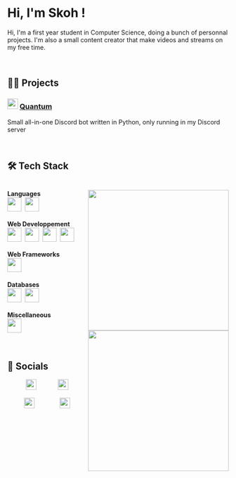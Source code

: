 # Hi, I'm Skoh !
Hi, I'm a first year student in Computer Science, doing a bunch of personnal projects. I'm also a small content creator that make videos and streams on my free time.


<br>


## 👨‍💻 Projects


### <a href="#"><img src="https://cdn.discordapp.com/avatars/1033842126334742659/5235b0f44210455555f1685cac3580b9.png?size=1024" width="24px"/></a>&nbsp;[Quantum](https://github.com/SkohTV/Quantum-bot)&nbsp;<a href="#"><img alt="" src ="https://skillicons.dev/icons?i=python,mongodb,redis" height="16px"></a>
Small all-in-one Discord bot written in Python, only running in my Discord server


<br>


## 🛠 Tech Stack



<p align=center><div><br>
		<a href="#"><img align=right width=320 src=https://github-readme-stats.vercel.app/api/top-langs/?username=SkohTV&langs_count=8&theme=onedark&layout=compact&hide_border=true&count_private=true></a>
	<b>Languages</b><br>
	<a href="https://www.python.org" target="_blank" rel="noreferrer"><img alt="" src ="https://skillicons.dev/icons?i=python" height="32px"></a>&nbsp;
	<a href="https://www.cprogramming.com" target="_blank" rel="noreferrer"><img alt="" src ="https://skillicons.dev/icons?i=c" height="32px"></a>&nbsp;
	<!--<a href="https://www.cplusplus.com" target="_blank" rel="noreferrer"><img alt="" src ="https://skillicons.dev/icons?i=cpp" height="32px"></a>&nbsp;-->
	<!--<a href="https://www.rust-lang.org" target="_blank" rel="noreferrer"><img alt="" src ="https://skillicons.dev/icons?i=rust" height="32px"></a>-->
	<!--<a href="https://www.java.com" target="_blank" rel="noreferrer"><img alt="" src ="https://skillicons.dev/icons?i=java" height="32px"></a>&nbsp;-->
	<!--<a href="https://elixir-lang.org" target="_blank" rel="noreferrer"><img alt="" src ="https://skillicons.dev/icons?i=elixir" height="32px"></a>&nbsp;-->
	<!--<a href="https://clojure.org" target="_blank" rel="noreferrer"><img alt="" src ="https://skillicons.dev/icons?i=clojure" height="32px"></a>&nbsp;-->
	<!--<a href="https://go.dev" target="_blank" rel="noreferrer"><img alt="" src ="https://skillicons.dev/icons?i=go" height="32px"></a>-->
<br><br><b>Web Developpement</b><br>
	<a href="https://developer.mozilla.org/en-US/docs/Web/HTML" target="_blank" rel="noreferrer"><img alt="" src ="https://skillicons.dev/icons?i=html" height="32px"></a>&nbsp;
	<a href="https://developer.mozilla.org/en-US/docs/Web/CSS/" target="_blank" rel="noreferrer"><img alt="" src ="https://skillicons.dev/icons?i=css" height="32px"></a>&nbsp;
	<a href="https://developer.mozilla.org/en-US/docs/Web/JavaScript/" target="_blank" rel="noreferrer"><img alt="" src ="https://skillicons.dev/icons?i=js" height="32px"></a>&nbsp;
	<!--<a href="https://www.php.net" target="_blank" rel="noreferrer"><img alt="" src ="https://skillicons.dev/icons?i=php" height="32px"></a>&nbsp;-->
	<a href="https://sass-lang.com" target="_blank" rel="noreferrer"><img alt="" src ="https://skillicons.dev/icons?i=sass" height="32px"></a>&nbsp;
	<!--<a href="https://www.typescriptlang.org" target="_blank" rel="noreferrer"><img alt="" src ="https://skillicons.dev/icons?i=ts" height="32px"></a>-->
<br><br><b>Web Frameworks</b><br>
	<a href="https://nodejs.org" target="_blank" rel="noreferrer"><img alt="" src ="https://skillicons.dev/icons?i=nodejs" height="32px"></a>&nbsp;
	<!--<a href="https://nextjs.org" target="_blank" rel="noreferrer"><img alt="" src ="https://skillicons.dev/icons?i=next" height="32px"></a>&nbsp;-->
	<!--<a href="https://laravel.com" target="_blank" rel="noreferrer"><img alt="" src ="https://skillicons.dev/icons?i=laravel" height="32px"></a>&nbsp;-->
	<!--<a href="https://tailwindcss.com" target="_blank" rel="noreferrer"><img alt="" src ="https://skillicons.dev/icons?i=tailwind" height="32px"></a>-->
		<br><a href="#"><img width=320 align=right src="https://github-profile-trophy.vercel.app/?username=skohTV&row=2&column=3&theme=onedark&no-frame=true"></a>
<br><b>Databases</b><br>
	<a href="https://www.mongodb.com" target="_blank" rel="noreferrer"><img alt="" src ="https://skillicons.dev/icons?i=mongodb" height="32px"></a>&nbsp;
	<!--<a href="https://www.postgresql.org" target="_blank" rel="noreferrer"><img alt="" src ="https://skillicons.dev/icons?i=postgresql" height="32px"></a>&nbsp;-->
	<a href="https://redis.io" target="_blank" rel="noreferrer"><img alt="" src ="https://skillicons.dev/icons?i=redis" height="32px"></a>&nbsp;
	<!--<a href="https://firebase.google.com" target="_blank" rel="noreferrer"><img alt="" src ="https://skillicons.dev/icons?i=firebase" height="32px"></a>&nbsp;	-->
	<!--<a href="https://aws.amazon.com" target="_blank" rel="noreferrer"><img alt="" src ="https://skillicons.dev/icons?i=aws" height="32px"></a>&nbsp;-->
	<!--<a href="https://cloud.google.com" target="_blank" rel="noreferrer"><img alt="" src ="https://skillicons.dev/icons?i=googlecloud" height="32px"></a>&nbsp;-->
	<!--<a href="https://azure.microsoft.com" target="_blank" rel="noreferrer"><img alt="" src ="https://skillicons.dev/icons?i=azure" height="32px"></a>-->
<br><br><b>Miscellaneous</b><br>
	<!--<a href="https://www.linux.org" target="_blank" rel="noreferrer"><img alt="" src ="https://skillicons.dev/icons?i=linux" height="32px"></a>&nbsp;-->
	<a href="https://www.gnu.org/software/bash/" target="_blank" rel="noreferrer"><img alt="" src ="https://skillicons.dev/icons?i=bash" height="32px"></a>&nbsp;
	<!--<a href="https://docs.microsoft.com/en-us/powershell/" target="_blank" rel="noreferrer"><img alt="" src ="https://skillicons.dev/icons?i=powershell" height="32px"></a>&nbsp;-->
	<!--<a href="https://git-scm.com" target="_blank" rel="noreferrer"><img alt="" src ="https://skillicons.dev/icons?i=git" height="32px"></a>&nbsp;-->
	<!--<a href="https://www.docker.com" target="_blank" rel="noreferrer"><img alt="" src ="https://skillicons.dev/icons?i=docker" height="32px"></a>-->
<br><div></p><br>





## 🔮 Socials

<p align="center">
	<a href="#"><img src="https://emojipedia-us.s3.amazonaws.com/source/skype/289/laptop_1f4bb.png" width="24px"></a>
	<span>ㅤ</span>
	<a href="https://github.com/SkohTV" target="_blank"><img alt="" src="https://img.shields.io/badge/Github-%23000000.svg?logo=Github&logoColor=white" style="vertical-align:center"/></a>
	<a href="https://www.linkedin.com/in/noé-lorret-despret-b5631926b/" target="_blank"><img alt="" src="https://img.shields.io/badge/LinkedIn-%230077B5.svg?logo=linkedin&logoColor=white" style="vertical-align:center"/></a>
	<a href="https://www.hackerrank.com/Skoh_" target="_blank"><img alt="" src="https://img.shields.io/badge/HackerRank-%232EC866.svg?logo=HackerRank&logoColor=white" style="vertical-align:center"/></a>
	<span>ㅤ</span>
	<a href="#"><img src="https://emojipedia-us.s3.amazonaws.com/source/skype/289/laptop_1f4bb.png" width="24px"></a>
</p>

<p align="center">
	<a href="#"><img src="https://emojipedia-us.s3.amazonaws.com/source/skype/289/movie-camera_1f3a5.png" width="24px"></a>
	<span>ㅤ</span>
	<a href="https://youtube.com/@Skoh" target="_blank" rel="noreferrer"><img alt="" src="https://img.shields.io/badge/YouTube-%23FF0000.svg?logo=YouTube&logoColor=white" style="vertical-align:center"/></a>
	<a href="https://discord.gg/G8hrncZ" target="_blank" rel="noreferrer"><img alt="" src="https://img.shields.io/badge/Discord-%237289DA.svg?logo=Discord&logoColor=white" style="vertical-align:center"/></a>
	<a href="https://twitter.com/SkohTV" target="_blank" rel="noreferrer"><img alt="" src="https://img.shields.io/badge/Twitter-%231DA1F2.svg?logo=Twitter&logoColor=white" style="vertical-align:center"/></a>
	<a href="https://instagram.com/SkohTV" target="_blank" rel="noreferrer"><img alt="" src="https://img.shields.io/badge/Instagram-%23E4405F.svg?logo=Instagram&logoColor=white" style="vertical-align:center"/></a>
	<a href="https://tiktok.com/@skohtv" target="_blank" rel="noreferrer"><img alt="" src="https://img.shields.io/badge/TikTok-%23000000.svg?logo=TikTok&logoColor=white" style="vertical-align:center"/></a>
	<span>ㅤ</span>
	<a href="#"><img src="https://emojipedia-us.s3.amazonaws.com/source/skype/289/movie-camera_1f3a5.png" width="24px"></a>
</p>



<!-- 



	For links to tech stacks icon : https://skillicons.dev
	For links to tech stacks url : https://rahuldkjain.github.io/gh-profile-readme-generator/
	For pannels : https://gprm.itsvg.in



-->
